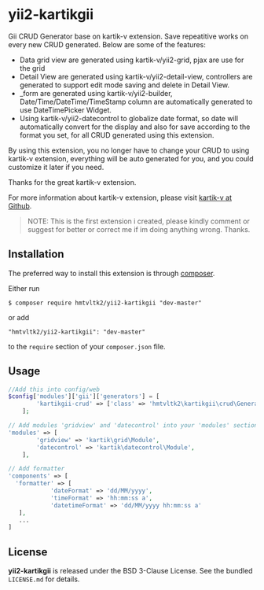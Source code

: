 yii2-kartikgii
==============

Gii CRUD Generator base on kartik-v extension. Save repeatitive works on every new CRUD generated. Below are some of the features:

- Data grid view are generated using kartik-v/yii2-grid, pjax are use for the grid
- Detail View are generated using kartik-v/yii2-detail-view, controllers are generated to support edit mode saving and delete in Detail View.
- _form are generated using kartik-v/yii2-builder, Date/Time/DateTime/TimeStamp column are automatically generated to use DateTimePicker Widget.
- Using kartik-v/yii2-datecontrol to globalize date format, so date will automatically convert for the display and also for save according to the format you set, for all CRUD generated using this extension.

By using this extension, you no longer have to change your CRUD to using kartik-v extension, everything will be auto generated for you, and you could customize it later if you need.

Thanks for the great kartik-v extension. 

For more information about kartik-v extension, please visit [kartik-v at Github](https://www.github.com/kartik-v).

> NOTE: This is the first extension i created, please kindly comment or suggest for better or correct me if im doing anything wrong. Thanks.

## Installation

The preferred way to install this extension is through [composer](http://getcomposer.org/download/).

Either run

```
$ composer require hmtvltk2/yii2-kartikgii "dev-master"
```

or add

```
"hmtvltk2/yii2-kartikgii": "dev-master"
```

to the ```require``` section of your `composer.json` file.

## Usage

```php
//Add this into config/web 
$config['modules']['gii']['generators'] = [
        'kartikgii-crud' => ['class' => 'hmtvltk2\kartikgii\crud\Generator'],
    ];
```

```php
// Add modules 'gridview' and 'datecontrol' into your 'modules' section in config/web 
'modules' => [
        'gridview' => 'kartik\grid\Module',
        'datecontrol' => 'kartik\datecontrol\Module',
    ],
```

```php
// Add formatter
'components' => [
  'formatter' => [
            'dateFormat' => 'dd/MM/yyyy',
            'timeFormat' => 'hh:mm:ss a',
            'datetimeFormat' => 'dd/MM/yyyy hh:mm:ss a'
   ],
   ...
]
```

## License

**yii2-kartikgii** is released under the BSD 3-Clause License. See the bundled `LICENSE.md` for details.
